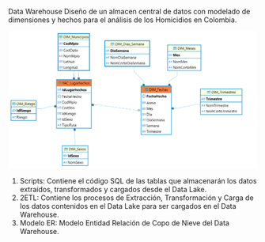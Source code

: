 Data Warehouse
Diseño de un almacen central de datos con modelado de dimensiones y hechos para el análisis de los Homicidios en Colombia.

![DWHSdiagrama.png](https://github.com/Saren-Cased/lugar_Hechos/blob/4eeac965fa1eab5201335f45811d9e7573427fcc/DataWareHouse/ETL/diagrama%20DWHS.png)

1. Scripts: Contiene el código SQL de las tablas que almacenarán los datos extraídos, transformados y cargados desde el Data Lake.
2. 2ETL: Contiene los procesos de Extracción, Transformación y Carga de los datos contenidos en el Data Lake para ser cargados en el Data Warehouse.
3. Modelo ER: Modelo Entidad Relación de Copo de Nieve del Data Warehouse.
